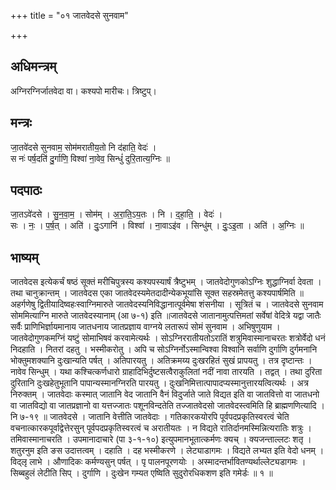 +++
title = "०१ जातवेदसे सुनवाम"

+++
## अधिमन्त्रम्
अग्निरग्निर्जातवेदा वा। कश्यपो मारीचः। त्रिष्टुप्।

## मन्त्रः
जा॒तवे॑दसे सुनवाम॒ सोम॑मरातीय॒तो नि द॑हाति॒ वेदः॑ ।  
स नः॑ पर्ष॒दति॑ दु॒र्गाणि॒ विश्वा॑ ना॒वेव॒ सिन्धुं॑ दुरि॒तात्य॒ग्निः ॥

## पदपाठः
जा॒तऽवे॑दसे । सु॒न॒वा॒म॒ । सोम॑म् । अ॒रा॒ति॒ऽय॒तः । नि । द॒हा॒ति॒ । वेदः॑ ।  
सः । नः॒ । प॒र्ष॒त् । अति॑ । दुः॒ऽगानि॑ । विश्वा॑ । ना॒वाऽइ॑व । सिन्धु॑म् । दुः॒ऽइ॒ता । अति॑ । अ॒ग्निः ॥

## भाष्यम्
जातवेदस इत्येकर्चं षष्ठं सूक्तं मरीचिपुत्रस्य कश्यपस्यार्षं त्रैष्टुभम् । जातवेदोगुणकोऽग्निः शुद्धाग्निर्वा देवता । तथा चानुक्रान्तम् । जातवेदस एका जातवेदस्यमेतदादीन्येकभूयांसि सूक्त सहस्रमेतत्तु कश्यपार्षमिति ॥ अहर्गणेषु द्वितीयादिष्वहःस्वाग्निमारुते जातवेदस्यनिविद्धानात्पूर्वमेषा शंसनीया । सूत्रितं च । जातवेदसे सुनवाम सोममित्याग्नि मारुते जातवेदस्यानाम् (आ ७-१) इति ॥जातवेदसे जातानामुत्पत्तिमतां सर्वेषां वेदित्रे यद्वा जातैः सर्वैः प्राणिभिर्ज्ञायमानाय जातधनाय जातप्रज्ञाय वाग्नये लतारूपं सोमं सुनवाम । अभिषुणुयाम । जातवेदोगुणकमग्निं यष्टुं सोमाभिषवं करवामेत्यर्थः । सोऽग्निररातीयतोऽरातिं शत्रुमिवास्मानाचरतः शत्रोर्वेदो धनं निदहाति । नितरां दहतु । भस्मीकरोतु । अपि च सोऽग्निर्नोऽस्मान्विश्वा विश्वानि सर्वाणि दुर्गाणि दुर्गमनानि भोक्तुमशक्यानि दुःखान्यति पर्षत् । अतिपारयतु । अतिक्रमय्य दुःखरहितं सुखं प्रापयतु । तत्र दृष्टान्तः । नावेव सिन्धुम् । यथा कश्चित्कर्णधारो ग्राहादिभिर्दुष्टसत्वैराकुलितां नदीं नावा तारयति । तद्वत् । तथा दुरिता दुरितानि दुःखहेतुभूतानि पापान्यस्मानग्निरति पारयतु । दुःखनिमित्तात्पापादप्यस्मानुत्तारयत्वित्यर्थः । अत्र निरुक्तम् । जातवेदाः कस्मात् जातानि वेद जातानि वैनं विदुर्जाते जाते विद्यत इति वा जातवित्तो वा जातधनो वा जातविद्यो वा जातप्रज्ञानो वा यत्तज्जातः पशूनविन्दतेति तज्जातवेदसो जातवेदस्त्वमिति हि ब्राह्मणणित्यादि । नि ७-१९ ॥ जातवेदसे । जातानि वेत्तीति जातवेदाः । गतिकारकयोरपि पूर्वपदप्रकृतिस्वरत्वं चेति वचनात्कारकपूर्वाद्वेत्तेरसुन् पूर्वपदप्रकृतिस्वरत्वं च अरातीयतः । न विद्यते रातिर्दानमस्मिन्नित्यरातिः शत्रुः । तमिवास्मानाचरति । उपमानादाचारे (पा ३-१-१०) इत्युपमानभूतात्कर्मणः क्यच् । क्यजन्ताल्लटः शतृ । शतुरनुम इति ङस उदात्तत्वम् । दहाति । दह भस्मीकरणे । लेट्याडागमः । विद्यते लभ्यत इति वेदो धनम् । विद्लृ लाभे । औणादिकः कर्मण्यसुन् पर्षत् । पृ पालनपूरणयोः । अस्मादन्तर्भावितण्यर्थाल्लेट्यडागमः । सिब्बहुलं लेटीति सिप् । दुर्गाणि । दुःखेन गम्यत एष्विति सुदुरोरधिकशण इति गमेर्डः ॥ १ ॥